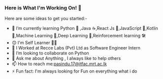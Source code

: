 ### Here is What I'm Working On! 👋



Here are some ideas to get you started:-
- 🌱 I’m currently learning Python 🐍 ,Java ☕,React Js 🎇,JavaScript 🧃,Kotlin 🎃,Machine Learning 🤖,Deep Learning 👾,Reinforcement learning 🛠️
- 😊 I'm Self Learner 👨‍💻
- 🔭 I Worked at Recce Labs (Pvt) Ltd as Software Engineer Intern 
- 👯 I’m looking to collaborate on Python
- 💬 Ask me about Anything , I always like to help others 
- 📫 How to reach me:pasindu.17@itfac.mrt.ac.lk
- ⚡ Fun fact: I'm always looking for Fun on everything what i do 

[twitter]: https://twitter.com/pasindu_ukwatta
[linkedin]: https://www.linkedin.com/in/pasindu-ukwatta/
